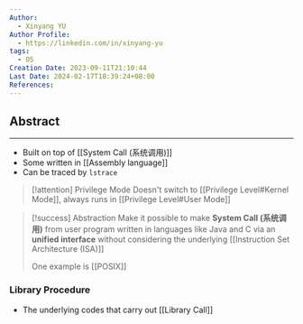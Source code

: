 ```yaml
---
Author:
  - Xinyang YU
Author Profile:
  - https://linkedin.com/in/xinyang-yu
tags:
  - OS
Creation Date: 2023-09-11T21:10:44
Last Date: 2024-02-17T18:39:24+08:00
References: 
---
```

## Abstract
---
- Built on top of [[System Call (系统调用)]]
- Some written in [[Assembly language]]
- Can be traced by `lstrace`

>[!attention] Privilege Mode
>Doesn't switch to [[Privilege Level#Kernel Mode]], always runs in [[Privilege Level#User Mode]]

>[!success] Abstraction
> Make it possible to make **System Call (系统调用)** from user program written in languages like Java and C via an **unified interface** without considering the underlying [[Instruction Set Architecture (ISA)]]
> 
> One example is [[POSIX]]

### Library Procedure
- The underlying codes that carry out [[Library Call]]
